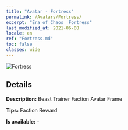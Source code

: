 ```yaml
---
title: "Avatar - Fortress"
permalink: /Avatars/Fortress/
excerpt: "Era of Chaos  Fortress"
last_modified_at: 2021-06-08
locale: en
ref: "Fortress.md"
toc: false
classes: wide
---
```

 ![Fortress](/images/a/avatarFrame_46.png)

## Details

 **Description:** Beast Trainer Faction Avatar Frame 

 **Tips:** Faction Reward 

 **Is available:**  - 

